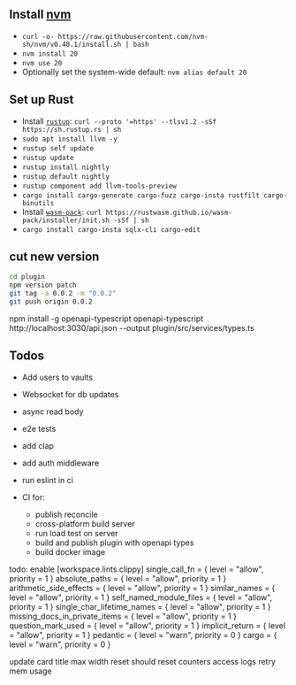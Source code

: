 

## Install [nvm](https://github.com/nvm-sh/nvm)

- `curl -o- https://raw.githubusercontent.com/nvm-sh/nvm/v0.40.1/install.sh | bash`
- `nvm install 20`
- `nvm use 20`
- Optionally set the system-wide default: `nvm alias default 20`


## Set up Rust

- Install [`rustup`](https://rustup.rs): `curl --proto '=https' --tlsv1.2 -sSf https://sh.rustup.rs | sh`
- `sudo apt install llvm -y`
- `rustup self update`
- `rustup update`
- `rustup install nightly`
- `rustup default nightly`
- `rustup component add llvm-tools-preview`
- `cargo install cargo-generate cargo-fuzz cargo-insta rustfilt cargo-binutils`
- Install [`wasm-pack`](https://rustwasm.github.io/wasm-pack/installer): `curl https://rustwasm.github.io/wasm-pack/installer/init.sh -sSf | sh`
- `cargo install cargo-insta sqlx-cli cargo-edit`


## cut new version 

```sh
cd plugin
npm version patch
git tag -a 0.0.2 -m "0.0.2"
git push origin 0.0.2
```

npm install -g openapi-typescript
openapi-typescript http://localhost:3030/api.json --output plugin/src/services/types.ts


## Todos

- Add users to vaults
- Websocket for db updates
- async read body
- e2e tests
- add clap
- add auth middleware
- run eslint in ci

- CI for:
    - publish reconcile
    - cross-platform build server
    - run load test on server
    - build and publish plugin with openapi types
    - build docker image

todo: enable
[workspace.lints.clippy]
single_call_fn = { level = "allow", priority = 1 }
absolute_paths = { level = "allow", priority = 1 }
arithmetic_side_effects = { level = "allow", priority = 1 }
similar_names = { level = "allow", priority = 1 }
self_named_module_files = { level = "allow", priority = 1 }
single_char_lifetime_names = { level = "allow", priority = 1 }
missing_docs_in_private_items = { level = "allow", priority = 1 }
question_mark_used =  { level = "allow", priority = 1 }
implicit_return = { level = "allow", priority = 1 }
pedantic = { level = "warn", priority = 0 }
cargo = { level = "warn", priority = 0 }


update card title max width
reset should reset counters
access logs
retry
mem usage